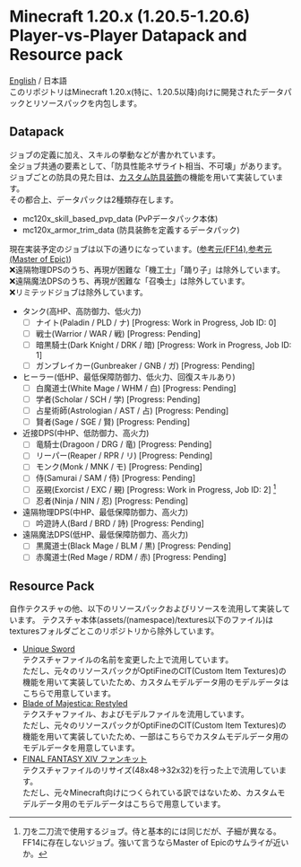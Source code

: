 # Minecraft 1.20.x (1.20.5-1.20.6) Player-vs-Player Datapack and Resource pack
[English](../README.md) / 日本語  
このリポジトリはMinecraft 1.20.x(特に、1.20.5以降)向けに開発されたデータパックとリソースパックを内包します。
## Datapack
ジョブの定義に加え、スキルの挙動などが書かれています。  
全ジョブ共通の要素として、「防具性能ネザライト相当、不可壊」があります。  
ジョブごとの防具の見た目は、[カスタム防具装飾](https://minecraft.fandom.com/ja/wiki/%E3%82%AB%E3%82%B9%E3%82%BF%E3%83%A0%E9%98%B2%E5%85%B7%E8%A3%85%E9%A3%BE)の機能を用いて実装しています。  
その都合上、データパックは2種類存在します。
- mc120x_skill_based_pvp_data (PvPデータパック本体)
- mc120x_armor_trim_data (防具装飾を定義するデータパック)

現在実装予定のジョブは以下の通りになっています。([参考元(FF14)](https://jp.finalfantasyxiv.com/jobguide/battle/?utm_source=lodestone&utm_medium=pc_banner&utm_campaign=jp_jobguide),[参考元(Master of Epic)](https://moeread.usamimi.info/index.php?%A5%B7%A5%C3%A5%D7%2F%CA%A3%B9%E7))  
:x:遠隔物理DPSのうち、再現が困難な「機工士」「踊り子」は除外しています。  
:x:遠隔魔法DPSのうち、再現が困難な「召喚士」は除外しています。  
:x:リミテッドジョブは除外しています。  
- タンク(高HP、高防御力、低火力)
  - [ ] ナイト(Paladin / PLD / ナ) [Progress: Work in Progress, Job ID: 0]
  - [ ] 戦士(Warrior / WAR / 戦) [Progress: Pending]
  - [ ] 暗黒騎士(Dark Knight / DRK / 暗) [Progress: Work in Progress, Job ID: 1]
  - [ ] ガンブレイカー(Gunbreaker / GNB / ガ) [Progress: Pending]
- ヒーラー(低HP、最低保障防御力、低火力、回復スキルあり)
  - [ ] 白魔道士(White Mage / WHM / 白) [Progress: Pending]
  - [ ] 学者(Scholar / SCH / 学) [Progress: Pending]
  - [ ] 占星術師(Astrologian / AST / 占) [Progress: Pending]
  - [ ] 賢者(Sage / SGE / 賢) [Progress: Pending]
- 近接DPS(中HP、低防御力、高火力)
  - [ ] 竜騎士(Dragoon / DRG / 竜) [Progress: Pending]
  - [ ] リーパー(Reaper / RPR / リ) [Progress: Pending]
  - [ ] モンク(Monk / MNK / モ) [Progress: Pending]
  - [ ] 侍(Samurai / SAM / 侍) [Progress: Pending]
  - [ ] 巫覡(Exorcist / EXC / 覡) [Progress: Work in Progress, Job ID: 2] [^1]
  - [ ] 忍者(Ninja / NIN / 忍) [Progress: Pending]
- 遠隔物理DPS(中HP、最低保障防御力、高火力)
  - [ ] 吟遊詩人(Bard / BRD / 詩) [Progress: Pending]
- 遠隔魔法DPS(低HP、最低保障防御力、高火力)
  - [ ] 黒魔道士(Black Mage / BLM / 黒) [Progress: Pending]
  - [ ] 赤魔道士(Red Mage / RDM / 赤) [Progress: Pending]

[^1]: 刀を二刀流で使用するジョブ。侍と基本的には同じだが、子細が異なる。FF14に存在しないジョブ。強いて言うならMaster of Epicのサムライが近いか。

## Resource Pack
自作テクスチャの他、以下のリソースパックおよびリソースを流用して実装しています。
テクスチャ本体(assets/(namespace)/textures以下のファイル)はtexturesフォルダごとこのリポジトリから除外しています。
- [Unique Sword](https://www.curseforge.com/minecraft/texture-packs/unique-swords)  
テクスチャファイルの名前を変更した上で流用しています。  
ただし、元々のリソースパックがOptiFineのCIT(Custom Item Textures)の機能を用いて実装していたため、カスタムモデルデータ用のモデルデータはこちらで用意しています。
- [Blade of Majestica: Restyled](https://www.planetminecraft.com/texture-pack/blades-of-majestica-restyled/)  
テクスチャファイル、およびモデルファイルを流用しています。  
ただし、元々のリソースパックがOptiFineのCIT(Custom Item Textures)の機能を用いて実装していたため、一部はこちらでカスタムモデルデータ用のモデルデータを用意しています。
- [FINAL FANTASY XIV ファンキット](https://jp.finalfantasyxiv.com/lodestone/special/fankit/icon/)  
テクスチャファイルのリサイズ(48x48→32x32)を行った上で流用しています。  
ただし、元々Minecraft向けにつくられている訳ではないため、カスタムモデルデータ用のモデルデータはこちらで用意しています。
